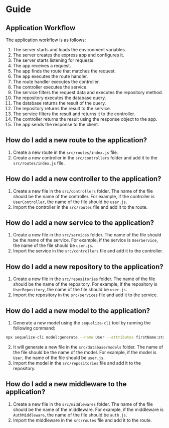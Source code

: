 # Guide

## Application Workflow

The application workflow is as follows:

1. The server starts and loads the environment variables.
2. The server creates the express app and configures it.
3. The server starts listening for requests.
4. The app receives a request.
5. The app finds the route that matches the request.
6. The app executes the route handler.
7. The route handler executes the controller.
8. The controller executes the service.
9. The service filters the request data and executes the repository method.
10. The repository executes the database query.
11. The database returns the result of the query.
12. The repository returns the result to the service.
13. The service filters the result and returns it to the controller.
14. The controller returns the result using the response object to the app.
15. The app sends the response to the client.

## How do I add a new route to the application?

1. Create a new route in the `src/routes/index.js` file.
2. Create a new controller in the `src/controllers` folder and add it to the `src/routes/index.js` file.

## How do I add a new controller to the application?

1. Create a new file in the `src/controllers` folder. The name of the file should be the name of the controller. For example, if the controller is `UserController`, the name of the file should be `user.js`.
2. Import the controller in the `src/routes` file and add it to the route.

## How do I add a new service to the application?

1. Create a new file in the `src/services` folder. The name of the file should be the name of the service. For example, if the service is `UserService`, the name of the file should be `user.js`.
2. Import the service in the `src/controllers` file and add it to the controller.

## How do I add a new repository to the application?

1. Create a new file in the `src/repositories` folder. The name of the file should be the name of the repository. For example, if the repository is `UserRepository`, the name of the file should be `user.js`.
2. Import the repository in the `src/services` file and add it to the service.

## How do I add a new model to the application?

1. Generate a new model using the `sequelize-cli` tool by running the following command:

```bash
npx sequelize-cli model:generate --name User --attributes firstName:string,lastName:string,email:string,password:string
```

2. It will generate a new file in the `src/database/models` folder. The name of the file should be the name of the model. For example, if the model is `User`, the name of the file should be `user.js`.
3. Import the model in the `src/repositories` file and add it to the repository.

## How do I add a new middleware to the application?

1. Create a new file in the `src/middlewares` folder. The name of the file should be the name of the middleware. For example, if the middleware is `AuthMiddleware`, the name of the file should be `auth.js`.
2. Import the middleware in the `src/routes` file and add it to the route.

